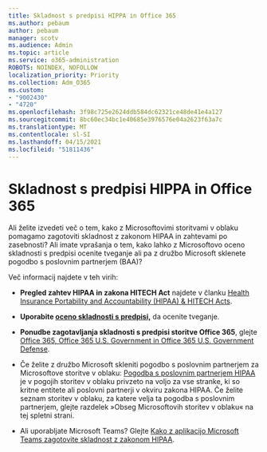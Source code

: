 ```yaml
---
title: Skladnost s predpisi HIPPA in Office 365
ms.author: pebaum
author: pebaum
manager: scotv
ms.audience: Admin
ms.topic: article
ms.service: o365-administration
ROBOTS: NOINDEX, NOFOLLOW
localization_priority: Priority
ms.collection: Adm_O365
ms.custom:
- "9002430"
- "4720"
ms.openlocfilehash: 3f98c725e2624ddb584dc62321ce48de41e4a127
ms.sourcegitcommit: 8bc60ec34bc1e40685e3976576e04a2623f63a7c
ms.translationtype: MT
ms.contentlocale: sl-SI
ms.lasthandoff: 04/15/2021
ms.locfileid: "51811436"
---
```

# <a name="hippa-compliance-and-office-365"></a>Skladnost s predpisi HIPPA in Office 365

Ali želite izvedeti več o tem, kako z Microsoftovimi storitvami v oblaku pomagamo zagotoviti skladnost z zakonom HIPAA in zahtevami po zasebnosti?  Ali imate vprašanja o tem, kako lahko z Microsoftovo oceno skladnosti s predpisi ocenite tveganje ali pa z družbo Microsoft sklenete pogodbo s poslovnim partnerjem (BAA)?  

Več informacij najdete v teh virih:

- **Pregled zahtev HIPAA in zakona HITECH Act** najdete v članku [Health Insurance Portability and Accountability (HIPAA) & HITECH Acts](https://docs.microsoft.com/microsoft-365/compliance/offering-hipaa-hitech?view=o365-worldwide).

- **Uporabite [oceno skladnosti s predpisi,](https://docs.microsoft.com/microsoft-365/compliance/offering-hipaa-hitech?view=o365-worldwide#use-microsoft-compliance-score-to-assess-your-risk)** da ocenite tveganje.

- **Ponudbe zagotavljanja skladnosti s predpisi storitve Office 365**, glejte [Office 365, Office 365 U.S. Government in Office 365 U.S. Government Defense](https://go.microsoft.com/fwlink/p/?LinkID=2077751).

- Če želite z družbo Microsoft skleniti pogodbo s poslovnim partnerjem za Microsoftove storitve v oblaku: [Pogodba s poslovnim partnerjem HIPAA](https://aka.ms/BAA) je v pogojih storitev v oblaku privzeto na voljo za vse stranke, ki so kritne entitete ali poslovni partnerji v okviru zakona HIPAA. Če želite seznam storitev v oblaku, za katere velja ta pogodba s poslovnim partnerjem, glejte razdelek »Obseg Microsoftovih storitev v oblaku« na tej spletni strani.

- Ali uporabljate Microsoft Teams? Glejte [Kako z aplikacijo Microsoft Teams zagotovite skladnost z zakonom HIPAA](https://www.microsoft.com/microsoft-365/blog/2019/04/30/white-paper-microsoft-teams-healthcare-providers-hipaa-compliance/).
